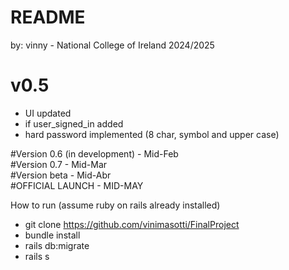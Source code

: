 # README 

by: vinny - National College of Ireland
2024/2025

# v0.5
- UI updated
- if user_signed_in added
- hard password implemented (8 char, symbol and upper case)

#Version 0.6 (in development) - Mid-Feb <br> 
#Version 0.7 - Mid-Mar <br>
#Version beta - Mid-Abr <br>
#OFFICIAL LAUNCH - MID-MAY <br>

How to run (assume ruby on rails already installed) <br>
- git clone https://github.com/vinimasotti/FinalProject <br>
- bundle install <br>
- rails db:migrate <br>
- rails s <br>

